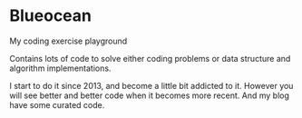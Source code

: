 Blueocean
=========

My coding exercise playground

Contains lots of code to solve either coding problems or data structure and algorithm implementations. 

I start to do it since 2013, and become a little bit addicted to it. However you will see better and better code when it becomes more recent. And my blog have some curated code.  
